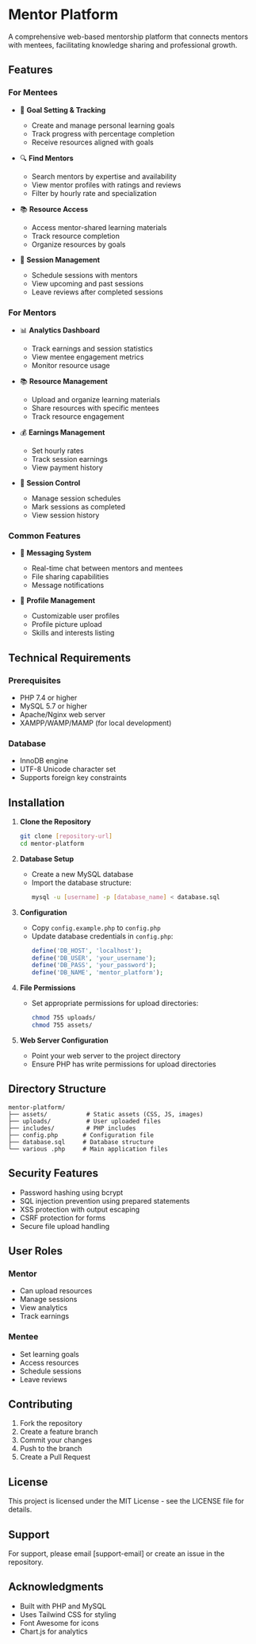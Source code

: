 # Mentor Platform

A comprehensive web-based mentorship platform that connects mentors with mentees, facilitating knowledge sharing and professional growth.

## Features

### For Mentees
- 🎯 **Goal Setting & Tracking**
  - Create and manage personal learning goals
  - Track progress with percentage completion
  - Receive resources aligned with goals

- 🔍 **Find Mentors**
  - Search mentors by expertise and availability
  - View mentor profiles with ratings and reviews
  - Filter by hourly rate and specialization

- 📚 **Resource Access**
  - Access mentor-shared learning materials
  - Track resource completion
  - Organize resources by goals

- 📅 **Session Management**
  - Schedule sessions with mentors
  - View upcoming and past sessions
  - Leave reviews after completed sessions

### For Mentors
- 📊 **Analytics Dashboard**
  - Track earnings and session statistics
  - View mentee engagement metrics
  - Monitor resource usage

- 📚 **Resource Management**
  - Upload and organize learning materials
  - Share resources with specific mentees
  - Track resource engagement

- 💰 **Earnings Management**
  - Set hourly rates
  - Track session earnings
  - View payment history

- 📅 **Session Control**
  - Manage session schedules
  - Mark sessions as completed
  - View session history

### Common Features
- 💬 **Messaging System**
  - Real-time chat between mentors and mentees
  - File sharing capabilities
  - Message notifications

- 👤 **Profile Management**
  - Customizable user profiles
  - Profile picture upload
  - Skills and interests listing

## Technical Requirements

### Prerequisites
- PHP 7.4 or higher
- MySQL 5.7 or higher
- Apache/Nginx web server
- XAMPP/WAMP/MAMP (for local development)

### Database
- InnoDB engine
- UTF-8 Unicode character set
- Supports foreign key constraints

## Installation

1. **Clone the Repository**
   ```bash
   git clone [repository-url]
   cd mentor-platform
   ```

2. **Database Setup**
   - Create a new MySQL database
   - Import the database structure:
     ```bash
     mysql -u [username] -p [database_name] < database.sql
     ```

3. **Configuration**
   - Copy `config.example.php` to `config.php`
   - Update database credentials in `config.php`:
     ```php
     define('DB_HOST', 'localhost');
     define('DB_USER', 'your_username');
     define('DB_PASS', 'your_password');
     define('DB_NAME', 'mentor_platform');
     ```

4. **File Permissions**
   - Set appropriate permissions for upload directories:
     ```bash
     chmod 755 uploads/
     chmod 755 assets/
     ```

5. **Web Server Configuration**
   - Point your web server to the project directory
   - Ensure PHP has write permissions for upload directories

## Directory Structure

```
mentor-platform/
├── assets/           # Static assets (CSS, JS, images)
├── uploads/          # User uploaded files
├── includes/         # PHP includes
├── config.php       # Configuration file
├── database.sql     # Database structure
└── various .php     # Main application files
```

## Security Features

- Password hashing using bcrypt
- SQL injection prevention using prepared statements
- XSS protection with output escaping
- CSRF protection for forms
- Secure file upload handling

## User Roles

### Mentor
- Can upload resources
- Manage sessions
- View analytics
- Track earnings

### Mentee
- Set learning goals
- Access resources
- Schedule sessions
- Leave reviews

## Contributing

1. Fork the repository
2. Create a feature branch
3. Commit your changes
4. Push to the branch
5. Create a Pull Request

## License

This project is licensed under the MIT License - see the LICENSE file for details.

## Support

For support, please email [support-email] or create an issue in the repository.

## Acknowledgments

- Built with PHP and MySQL
- Uses Tailwind CSS for styling
- Font Awesome for icons
- Chart.js for analytics 